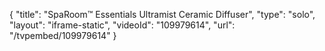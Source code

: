 {
    "title": "SpaRoom&trade; Essentials Ultramist Ceramic Diffuser",
    "type": "solo",
    "layout": "iframe-static",
    "videoId": "109979614",
    "url": "\/tvpembed\/109979614"
}